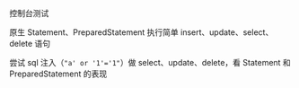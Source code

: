 控制台测试

原生 Statement、PreparedStatement 执行简单 insert、update、select、delete 语句

尝试 sql 注入（`"a' or '1'='1"`）做 select、update、delete，看 Statement 和 PreparedStatement 的表现

